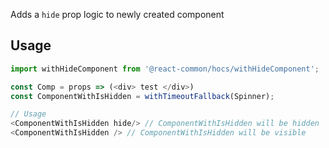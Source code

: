 Adds a `hide` prop logic to newly created component

## Usage

```js static
import withHideComponent from '@react-common/hocs/withHideComponent';

const Comp = props => (<div> test </div>)
const ComponentWithIsHidden = withTimeoutFallback(Spinner);

// Usage
<ComponentWithIsHidden hide/> // ComponentWithIsHidden will be hidden
<ComponentWithIsHidden /> // ComponentWithIsHidden will be visible
```
